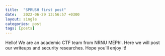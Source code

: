 ```yaml
---
title:  "SPRUSH first post"
date:   2022-06-29 13:56:57 +0300
layout: single
categories: post
tags: [posts]
---
```


Hello! We are an academic CTF team from NRNU MEPhI. Here we will post our writeups and security researches. Hope you'll enjoy it!
